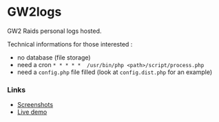 GW2logs
========

GW2 Raids personal logs hosted.

Technical informations for those interested :

* no database (file storage)
* need a cron `* * * * *  /usr/bin/php <path>/script/process.php`
* need a `config.php` file filled (look at `config.dist.php` for an example)

### Links

* [Screenshots](doc/screenshots.md)
* [Live demo](http://gw2logs.arnapou.net/)
